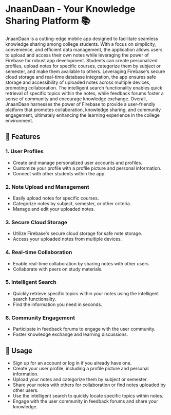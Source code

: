 # JnaanDaan - Your Knowledge Sharing Platform 📚

JnaanDaan is a cutting-edge mobile app designed to facilitate seamless knowledge sharing among college students. With a focus on simplicity, convenience, and efficient data management, the application allows users to upload and access their own notes while leveraging the power of Firebase for robust app development. Students can create personalized profiles, upload notes for specific courses, categorize them by subject or semester, and make them available to others. Leveraging Firebase's secure cloud storage and real-time database integration, the app ensures safe storage and accessibility of uploaded notes across multiple devices, promoting collaboration. The intelligent search functionality enables quick retrieval of specific topics within the notes, while feedback forums foster a sense of community and encourage knowledge exchange. Overall, JnaanDaan harnesses the power of Firebase to provide a user-friendly platform that promotes collaboration, knowledge sharing, and community engagement, ultimately enhancing the learning experience in the college environment.

## 🚀 Features

### 1. User Profiles
- Create and manage personalized user accounts and profiles.
- Customize your profile with a profile picture and personal information.
- Connect with other students within the app.

### 2. Note Upload and Management
- Easily upload notes for specific courses.
- Categorize notes by subject, semester, or other criteria.
- Manage and edit your uploaded notes.

### 3. Secure Cloud Storage
- Utilize Firebase's secure cloud storage for safe note storage.
- Access your uploaded notes from multiple devices.

### 4. Real-time Collaboration
- Enable real-time collaboration by sharing notes with other users.
- Collaborate with peers on study materials.

### 5. Intelligent Search
- Quickly retrieve specific topics within your notes using the intelligent search functionality.
- Find the information you need in seconds.

### 6. Community Engagement
- Participate in feedback forums to engage with the user community.
- Foster knowledge exchange and learning discussions.

## 📖 Usage
- Sign up for an account or log in if you already have one.
- Create your user profile, including a profile picture and personal information.
- Upload your notes and categorize them by subject or semester.
- Share your notes with others for collaboration or find notes uploaded by other users.
- Use the intelligent search to quickly locate specific topics within notes.
- Engage with the user community in feedback forums and share your knowledge.
